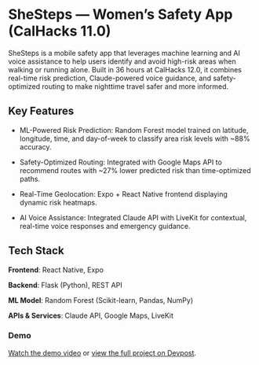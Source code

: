 # SheSteps — Women’s Safety App (CalHacks 11.0)

SheSteps is a mobile safety app that leverages machine learning and AI voice assistance to help users identify and avoid high-risk areas when walking or running alone. Built in 36 hours at CalHacks 12.0, it combines real-time risk prediction, Claude-powered voice guidance, and safety-optimized routing to make nighttime travel safer and more informed.

## Key Features

- ML-Powered Risk Prediction: Random Forest model trained on latitude, longitude, time, and day-of-week to classify area risk levels with ~88% accuracy.

- Safety-Optimized Routing: Integrated with Google Maps API to recommend routes with ~27% lower predicted risk than time-optimized paths.

- Real-Time Geolocation: Expo + React Native frontend displaying dynamic risk heatmaps.

- AI Voice Assistance: Integrated Claude API with LiveKit for contextual, real-time voice responses and emergency guidance.

## Tech Stack

**Frontend**: React Native, Expo

**Backend**: Flask (Python), REST API

**ML Model**: Random Forest (Scikit-learn, Pandas, NumPy)

**APIs & Services**: Claude API, Google Maps, LiveKit

### Demo
[Watch the demo video](<youtube.com/watch?reload=9&v=ow_1uuKUysY&t=3s>) or [view the full project on Devpost](https://devpost.com/software/shesteps).


